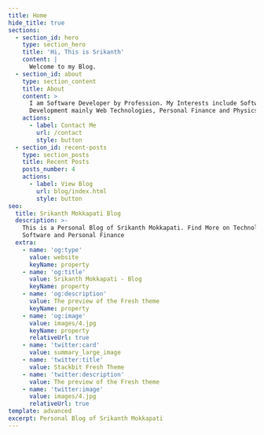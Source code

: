 ```yaml
---
title: Home
hide_title: true
sections:
  - section_id: hero
    type: section_hero
    title: 'Hi, This is Srikanth'
    content: |
      Welcome to my Blog.
  - section_id: about
    type: section_content
    title: About
    content: >
      I am Software Developer by Profession. My Interests include Software
      Development mainly Web Technologies, Personal Finance and Physics.
    actions:
      - label: Contact Me
        url: /contact
        style: button
  - section_id: recent-posts
    type: section_posts
    title: Recent Posts
    posts_number: 4
    actions:
      - label: View Blog
        url: blog/index.html
        style: button
seo:
  title: Srikanth Mokkapati Blog
  description: >-
    This is a Personal Blog of Srikanth Mokkapati. Find More on Technolgy,
    Software and Personal Finance
  extra:
    - name: 'og:type'
      value: website
      keyName: property
    - name: 'og:title'
      value: Srikanth Mokkapati - Blog
      keyName: property
    - name: 'og:description'
      value: The preview of the Fresh theme
      keyName: property
    - name: 'og:image'
      value: images/4.jpg
      keyName: property
      relativeUrl: true
    - name: 'twitter:card'
      value: summary_large_image
    - name: 'twitter:title'
      value: Stackbit Fresh Theme
    - name: 'twitter:description'
      value: The preview of the Fresh theme
    - name: 'twitter:image'
      value: images/4.jpg
      relativeUrl: true
template: advanced
excerpt: Personal Blog of Srikanth Mokkapati
---
```

